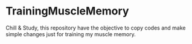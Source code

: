 # TrainingMuscleMemory
Chill &amp; Study, this repository have the objective to copy codes and make simple changes just for training my muscle memory.

